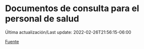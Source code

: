 # Documentos de consulta para el personal de salud

Última actualización/Last update: 2022-02-26T21:56:15-06:00

 [Fuente](https://coronavirus.gob.mx/personal-de-salud/documentos-de-consulta/)
